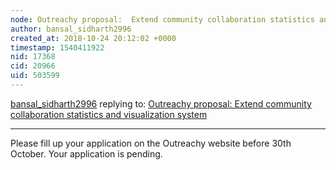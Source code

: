 ```yaml
---
node: Outreachy proposal:  Extend community collaboration statistics and visualization system
author: bansal_sidharth2996
created_at: 2018-10-24 20:12:02 +0000
timestamp: 1540411922
nid: 17368
cid: 20966
uid: 503599
---
```




[bansal_sidharth2996](../profile/bansal_sidharth2996) replying to: [Outreachy proposal:  Extend community collaboration statistics and visualization system](../notes/cess/10-24-2018/outreachy-proposal)

----
Please fill up your application on the Outreachy website before 30th October. Your application is pending.
